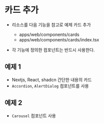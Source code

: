 # 카드 추가

- 리소스를 다음 기능을 참고로 예제 카드 추가
  - apps/web/components/cards
  - apps/web/components/cards/index.tsx

- 각 기능에 정의한 컴포넌트는 반드시 사용한다.

## 예제 1

- Nextjs, React, shadcn 간단한 내용의 카드
- `Accordion`, `AlertDialog` 컴포넌트를 사용

## 예제 2

- `Carousel` 컴포넌트 사용